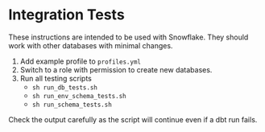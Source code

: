 # Integration Tests

These instructions are intended to be used with Snowflake. They should work with other databases with minimal changes.

1. Add example profile to `profiles.yml`
2. Switch to a role with permission to create new databases.
3. Run all testing scripts
    - `sh run_db_tests.sh`
    - `sh run_env_schema_tests.sh`
    - `sh run_schema_tests.sh`

Check the output carefully as the script will continue even if a dbt run fails.
